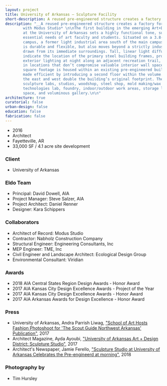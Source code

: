 ```yaml
---
layout: project
title: University of Arkansas – Sculpture Facility
short-description: A reused pre-engineered structure creates a factory for art.
description: "__A reused pre-engineered structure creates a factory for art__\n\n*Collaboration
        with Modus Studio* \n\nThe first building in the emerging Art+Design District
        at the University of Arkansas sets a highly functional tone, supporting the
        essential needs of art faculty and students. Situated on a 3.8-acre satellite
        campus, a former light industrial area south of the main campus, the building
        is durable and flexible, but also moves beyond a strictly industrial vocabulary
        drawn from its immediate surroundings. Tall, linear light diffusion panels
        indicate the location of the primary steel building frames, provide ambient
        exterior lighting at night along an adjacent recreation trail, and are positioned
        in locations that don’t compromise valuable interior wall space.\n\nHalf the
        square footage is housed within an existing pre-engineered building frame,
        made efficient by introducing a second floor within the volume. New bays to
        the east and west double the building’s original footprint. The program houses
        sculpture labs, studios, woodshop, steel shop, mold making/wax studio, advanced
        technologies lab, foundry, indoor/outdoor work areas, storage lockers, critique
        space, and voluminous gallery.\n\n"
architecture: true
curatorial: false
urban-design: false
education: false
fabrication: false
---
```


- 2016
- Architect
- Fayetteville, AR
- 33,000 SF / 4.1 acre site development

### Client
- University of Arkansas

### Eldo Team
- Principal: David Dowell, AIA
- Project Manager: Steve Salzer, AIA
- Project Architect: Daniel Renner
- Designer: Kara Schippers

### Collaborators
- Architect of Record: Modus Studio
- Contractor: Nabholz Construction Company
- Structural Engineer: Engineering Consultants, Inc
- MEP Engineer: TME, Inc
- Civil Engineer and Landscape Architect: Ecological Design Group
- Environmental Consultant: Viridian

### Awards
- 2018 AIA Central States Region Design Awards - Honor Award
- 2017 AIA Kansas City Design Excellence Awards - Project of the Year
- 2017 AIA Kansas City Design Excellence Awards - Honor Award
- 2017 AIA Arkansas Awards for Design Excellence - Honor Award

### Press
- University of Arkansas, Andra Parrish Liwag, ["School of Art Hosts Fashion Photoshoot for 'The Scout Guide Northwest Arkansas' Publication"](https://news.uark.edu/articles/40435/school-of-art-hosts-fashion-photoshoot-for-the-scout-guide-northwest-arkansas-publication "School of Art Hosts Fashion Photoshoot for 'The Scout Guide Northwest Arkansas' Publication"), 2017
- Architect Magazine, Ayda Ayoubi, ["University of Arkansas Art + Design District: Sculpture Studio"](http://www.architectmagazine.com/project-gallery/university-of-arkansas-art-design-district-sculpture-studio_o "University of Arkansas Art + Design District: Sculpture Studio"), 2017
- Architect's Newspaper, Jamie Ferello, ["Sculpture Studio at University of Arkansas Celebrates the Pre-engineerd at morning"](https://archpaper.com/2018/06/sculpture-studio-at-university-of-arkansas-celebrates-the-pre-engineered-metal-building/#gallery-0-slide-0 "Sculpture Studio at University of Arkansas Celebrates the Pre-engineerd at morning"), 2018

### Photography by
- Tim Hursley